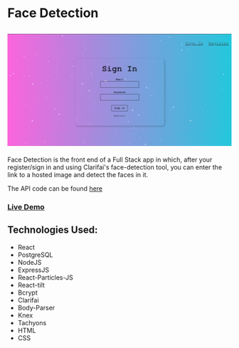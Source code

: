 # Face Detection

![Face Detection](/screenshot.png)
--
Face Detection is the front end of a Full Stack app in which, after your register/sign in and using Clarifai's face-detection tool, you can enter the link to a hosted image and detect the faces in it.

The API code can be found [here](https://github.com/francofle/face-detection-api)

### [Live Demo](https://face-detection-kenobi.herokuapp.com/)

Technologies Used:
--
* React
* PostgreSQL
* NodeJS
* ExpressJS
* React-Particles-JS
* React-tilt
* Bcrypt
* Clarifai
* Body-Parser
* Knex
* Tachyons
* HTML
* CSS